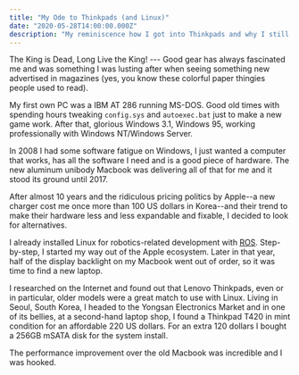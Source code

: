 ```yaml
---
title: "My Ode to Thinkpads (and Linux)"
date: "2020-05-28T14:00:00.000Z"
description: "My reminiscence how I got into Thinkpads and why I still think my Thinkpads are among the best purchases I ever made."
---
```


The King is Dead, Long Live the King! --- Good gear has always fascinated me and
was something I was lusting after when seeing something new advertised in
magazines (yes, you know these colorful paper thingies people used to read).

My first own PC was a IBM AT 286 running MS-DOS. Good old times with spending
hours tweaking `config.sys` and `autoexec.bat` just to make a new game work.
After that, glorious Windows 3.1, Windows 95, working professionally with
Windows NT/Windows Server.

In 2008 I had some software fatigue on Windows, I just wanted a computer that
works, has all the software I need and is a good piece of hardware. The new
aluminum unibody Macbook was delivering all of that for me and it stood its
ground until 2017.

After almost 10 years and the ridiculous pricing politics by Apple--a new
charger cost me once more than 100 US dollars in Korea--and their trend to make
their hardware less and less expandable and fixable, I decided to look for
alternatives.

I already installed Linux for robotics-related development with
[ROS](https://www.ros.org/). Step-by-step, I started my way out of the Apple
ecosystem. Later in that year, half of the display backlight on my Macbook went
out of order, so it was time to find a new laptop.

I researched on the Internet and found out that Lenovo Thinkpads, even or in
particular, older models were a great match to use with Linux. Living in Seoul,
South Korea, I headed to the Yongsan Electronics Market and in one of its
bellies, at a second-hand laptop shop, I found a Thinkpad T420 in mint condition
for an affordable 220 US dollars. For an extra 120 dollars I bought a 256GB
mSATA disk for the system install.

The performance improvement over the old Macbook was incredible and I was
hooked.
